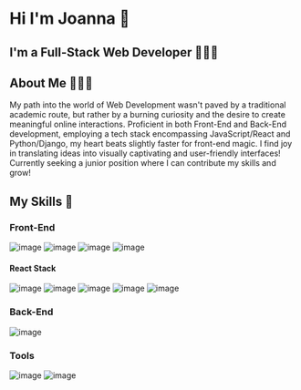 # Hi I'm Joanna 👋
## I'm a Full-Stack Web Developer 👩🏻‍💻

## About Me 💁🏻‍♀️
My path into the world of Web Development wasn't paved by a traditional academic route, but rather by a burning curiosity and the desire to create meaningful online interactions. Proficient in both Front-End and Back-End development, employing a tech stack encompassing JavaScript/React and Python/Django, my heart beats slightly faster for front-end magic. I find joy in translating ideas into visually captivating and user-friendly interfaces!
Currently seeking a junior position where I can contribute my skills and grow!

## My Skills 📜
### Front-End
![image](https://img.shields.io/badge/HTML5-E34F26?style=for-the-badge&logo=html5&logoColor=white)
![image](https://img.shields.io/badge/CSS3-1572B6?style=for-the-badge&logo=css3&logoColor=white)
![image](https://img.shields.io/badge/JavaScript-323330?style=for-the-badge&logo=javascript&logoColor=F7DF1E)
![image](https://img.shields.io/badge/Bootstrap-563D7C?style=for-the-badge&logo=bootstrap&logoColor=white)
#### React Stack
![image](https://img.shields.io/badge/React-20232A?style=for-the-badge&logo=react&logoColor=61DAFB)
![image](https://img.shields.io/badge/Redux-593D88?style=for-the-badge&logo=redux&logoColor=white)
![image](https://img.shields.io/badge/React_Router-CA4245?style=for-the-badge&logo=react-router&logoColor=white)
![image](https://img.shields.io/badge/React_Query-FF4154?style=for-the-badge&logo=React_Query&logoColor=white)
![image](https://img.shields.io/badge/Framer-black?style=for-the-badge&logo=framer&logoColor=blue)

### Back-End
![image](https://img.shields.io/badge/Django-092E20?style=for-the-badge&logo=django&logoColor=green)

### Tools
![image](https://img.shields.io/badge/GIT-E44C30?style=for-the-badge&logo=git&logoColor=white)
![image](https://img.shields.io/badge/VSCode-0078D4?style=for-the-badge&logo=visual%20studio%20code&logoColor=white)


<!--
**JoannaMoussa/JoannaMoussa** is a ✨ _special_ ✨ repository because its `README.md` (this file) appears on your GitHub profile.

Here are some ideas to get you started:

- 🔭 I’m currently working on ...
- 🌱 I’m currently learning ...
- 👯 I’m looking to collaborate on ...
- 🤔 I’m looking for help with ...
- 💬 Ask me about ...
- 📫 How to reach me: ...
- 😄 Pronouns: ...
- ⚡ Fun fact: ...
-->

